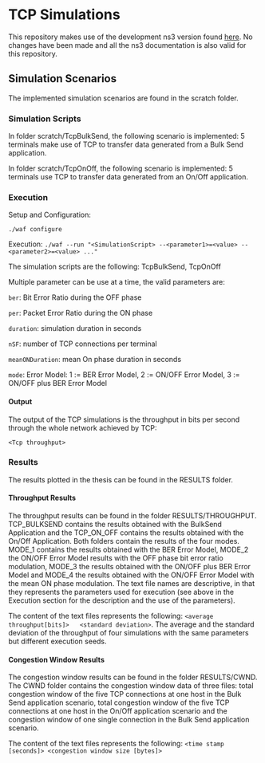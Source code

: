 # TCP Simulations

This repository makes use of the development ns3 version found [here](https://github.com/nsnam/ns-3-dev-git). No changes have been made and all the ns3 documentation is also valid for this repository.

## Simulation Scenarios
The implemented simulation scenarios are found in the scratch folder.

### Simulation Scripts

In folder scratch/TcpBulkSend, the following scenario is implemented: 5 terminals make use of TCP to transfer data generated from a Bulk Send application.

In folder scratch/TcpOnOff, the following scenario is implemented: 5 terminals use TCP to transfer data generated from an On/Off application.

### Execution
Setup and Configuration:

````./waf configure````

Execution:
````./waf --run "<SimulationScript> --<parameter1>=<value> --<parameter2>=<value> ..."````

The simulation scripts are the following: TcpBulkSend, TcpOnOff

Multiple parameter can be use at a time, the valid parameters are:

````ber````: Bit Error Ratio during the OFF phase

````per````: Packet Error Ratio during the ON phase

````duration````: simulation duration in seconds

````nSF````: number of TCP connections per terminal

````meanONDuration````: mean On phase duration in seconds

````mode````: Error Model: 1 := BER Error Model, 2 := ON/OFF Error Model, 3 := ON/OFF plus BER Error Model

#### Output

The output of the TCP simulations is the throughput in bits per second through the whole network achieved by TCP:

````<Tcp throughput> ````

### Results
The results plotted in the thesis can be found in the RESULTS folder.
#### Throughput Results
The throughput results can be found in the folder RESULTS/THROUGHPUT. TCP_BULKSEND contains the results obtained with 
the BulkSend Application and the TCP_ON_OFF contains the results obtained with the On/Off Application. Both folders contain
the results of the four modes. MODE_1 contains the results obtained with the BER Error Model, MODE_2 the ON/OFF Error Model 
results with the OFF phase bit error ratio modulation, MODE_3 the results obtained with the ON/OFF plus BER Error Model and
MODE_4 the results obtained with the ON/OFF Error Model with the mean ON phase modulation. The text file names are descriptive, in that 
they represents the parameters used for execution (see above in the Execution section for the description and the use of the parameters).

The content of the text files represents the following: ````<average throughput[bits]>   <standard deviation>````.
The average and the standard deviation of the throughput of four simulations with the same parameters but different execution seeds.
#### Congestion Window Results
The congestion window results can be found in the folder RESULTS/CWND. The CWND folder contains the congestion window data of three files: 
total congestion window of the five TCP connections at one host in the Bulk Send application scenario, total congestion window of the 
five TCP connections at one host in the On/Off application scenario and the congestion window of one single connection in the Bulk Send application
scenario.

The content of the text files represents the following: ````<time stamp [seconds]> <congestion window size [bytes]>````


